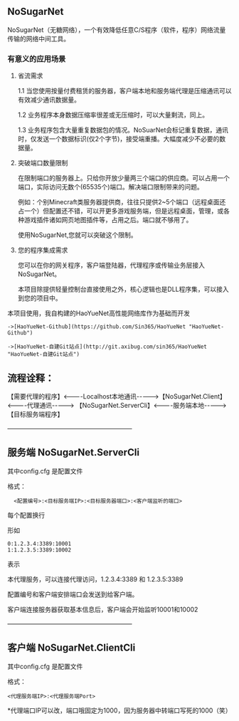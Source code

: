 ## NoSugarNet

NoSugarNet（无糖网络），一个有效降低任意C/S程序（软件，程序）网络流量传输的网络中间工具。

### 有意义的应用场景

1. 省流需求

	1.1 当您使用按量付费租赁的服务器，客户端本地和服务端代理是压缩通讯可以有效减少通讯数据量。

	1.2 业务程序本身数据压缩率很差或无压缩时，可以大量剩流，同上。
	
	1.3 业务程序包含大量重复数据包的情况。NoSuarNet会标记重复数据，通讯时，仅发送一个数据标识(仅2个字节)，接受端重播。大幅度减少不必要的数据量。
	
2. 突破端口数量限制

	在限制端口的服务器上。只给你开放少量两三个端口的供应商。可以占用一个端口，实际访问无数个(65535个)端口。解决端口限制带来的问题。
	
	例如：个别Minecraft类服务器提供商，往往只提供2~5个端口（远程桌面还占一个）但配置还不错，可以开更多游戏服务端，但是远程桌面，管理，或各种游戏插件诸如网页地图插件等，占用之后。端口就不够用了。
	
	使用NoSugarNet,您就可以突破这个限制。
	
3. 您的程序集成需求

	您可以在你的网关程序，客户端登陆器，代理程序或传输业务层接入NoSugarNet。
	
	本项目除提供轻量控制台直接使用之外，核心逻辑也是DLL程序集，可以接入到您的项目中。


本项目使用，我自构建的HaoYueNet高性能网络库作为基础而开发

`->[HaoYueNet-Github](https://github.com/Sin365/HaoYueNet "HaoYueNet-Github")`

`->[HaoYueNet-自建Git站点](http://git.axibug.com/sin365/HaoYueNet "HaoYueNet-自建Git站点")`

## 流程诠释：

【需要代理的程序】<----Localhost本地通讯----->【NoSugarNet.Client】 <----代理通讯-----> 【NoSugarNet.ServerCli】<----服务端本地-----> 【目标服务端程序】

————————————————————

## 服务端 NoSugarNet.ServerCli

其中config.cfg 是配置文件

格式：

```
  <配置编号>:<目标服务端IP>:<目标服务器端口>:<客户端监听的端口>
```

每个配置换行

形如

```
0:1.2.3.4:3389:10001
1:1.2.3.5:3389:10002
```

表示

本代理服务，可以连接代理访问，1.2.3.4:3389 和 1.2.3.5:3389 

配置编号和客户端安排端口会发送到给客户端。

客户端连接服务器获取基本信息后，客户端会开始监听10001和10002

————————————————————

## 客户端 NoSugarNet.ClientCli

其中config.cfg 是配置文件

格式：

```
<代理服务端IP>:<代理服务端Port>
```

*代理端口IP可以改，端口哦固定为1000，因为服务器中转端口写死的1000（笑）


